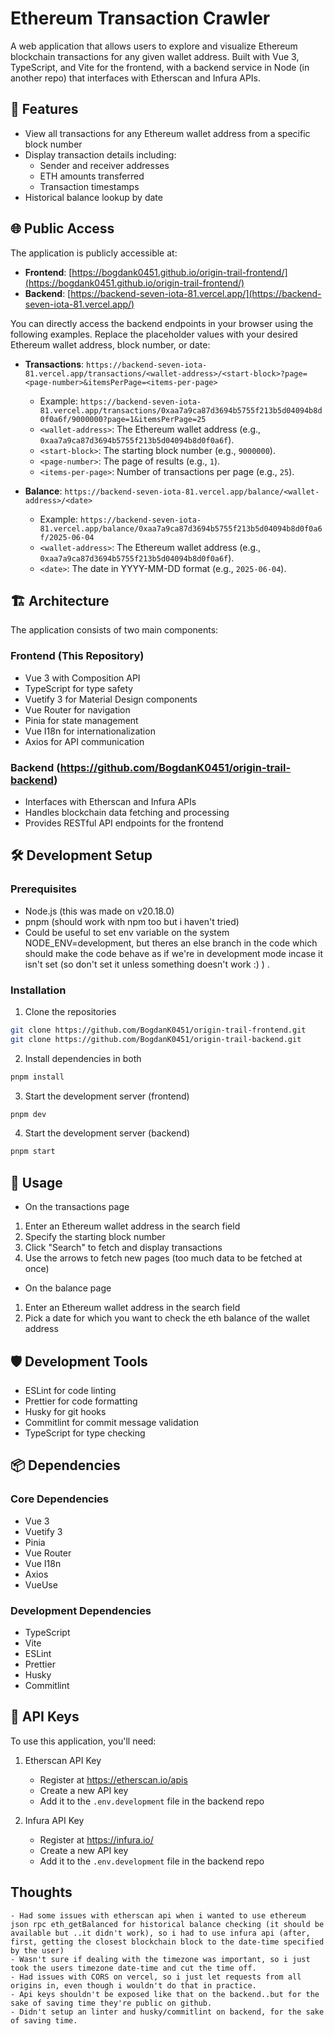 # Ethereum Transaction Crawler

A web application that allows users to explore and visualize Ethereum blockchain transactions for any given wallet address. Built with Vue 3, TypeScript, and Vite for the frontend, with a backend service in Node (in another repo) that interfaces with Etherscan and Infura APIs.

## 🌟 Features

- View all transactions for any Ethereum wallet address from a specific block number
- Display transaction details including:
  - Sender and receiver addresses
  - ETH amounts transferred
  - Transaction timestamps
- Historical balance lookup by date

## 🌐 Public Access

The application is publicly accessible at:

- **Frontend**: [https://bogdank0451.github.io/origin-trail-frontend/](https://bogdank0451.github.io/origin-trail-frontend/)
- **Backend**: [https://backend-seven-iota-81.vercel.app/](https://backend-seven-iota-81.vercel.app/)

You can directly access the backend endpoints in your browser using the following examples. Replace the placeholder values with your desired Ethereum wallet address, block number, or date:

- **Transactions**: `https://backend-seven-iota-81.vercel.app/transactions/<wallet-address>/<start-block>?page=<page-number>&itemsPerPage=<items-per-page>`
  - Example: `https://backend-seven-iota-81.vercel.app/transactions/0xaa7a9ca87d3694b5755f213b5d04094b8d0f0a6f/9000000?page=1&itemsPerPage=25`
  - `<wallet-address>`: The Ethereum wallet address (e.g., `0xaa7a9ca87d3694b5755f213b5d04094b8d0f0a6f`).
  - `<start-block>`: The starting block number (e.g., `9000000`).
  - `<page-number>`: The page of results (e.g., `1`).
  - `<items-per-page>`: Number of transactions per page (e.g., `25`).

- **Balance**: `https://backend-seven-iota-81.vercel.app/balance/<wallet-address>/<date>`
  - Example: `https://backend-seven-iota-81.vercel.app/balance/0xaa7a9ca87d3694b5755f213b5d04094b8d0f0a6f/2025-06-04`
  - `<wallet-address>`: The Ethereum wallet address (e.g., `0xaa7a9ca87d3694b5755f213b5d04094b8d0f0a6f`).
  - `<date>`: The date in YYYY-MM-DD format (e.g., `2025-06-04`).

## 🏗️ Architecture

The application consists of two main components:

### Frontend (This Repository)
- Vue 3 with Composition API
- TypeScript for type safety
- Vuetify 3 for Material Design components
- Vue Router for navigation
- Pinia for state management
- Vue I18n for internationalization
- Axios for API communication

### Backend (https://github.com/BogdanK0451/origin-trail-backend)
- Interfaces with Etherscan and Infura APIs
- Handles blockchain data fetching and processing
- Provides RESTful API endpoints for the frontend

## 🛠️ Development Setup

### Prerequisites

- Node.js (this was made on v20.18.0)
- pnpm (should work with npm too but i haven't tried)
- Could be useful to set env variable on the system NODE_ENV=development, but theres an else branch in the code which should make the code behave as if we're in development mode incase it isn't set (so don't set it unless something doesn't work :) ) .

### Installation

1. Clone the repositories
```bash
git clone https://github.com/BogdanK0451/origin-trail-frontend.git
git clone https://github.com/BogdanK0451/origin-trail-backend.git
```

2. Install dependencies in both
```bash
pnpm install
```

3. Start the development server (frontend)
```bash
pnpm dev
```
4. Start the development server (backend)
```bash
pnpm start
```


## 📱 Usage

- On the transactions page
1. Enter an Ethereum wallet address in the search field
2. Specify the starting block number
3. Click "Search" to fetch and display transactions
4. Use the arrows to fetch new pages (too much data to be fetched at once)
- On the balance page
1. Enter an Ethereum wallet address in the search field
2. Pick a date for which you want to check the eth balance of the wallet address



## 🛡️ Development Tools

- ESLint for code linting
- Prettier for code formatting
- Husky for git hooks
- Commitlint for commit message validation
- TypeScript for type checking

## 📦 Dependencies

### Core Dependencies
- Vue 3
- Vuetify 3
- Pinia
- Vue Router
- Vue I18n
- Axios
- VueUse

### Development Dependencies
- TypeScript
- Vite
- ESLint
- Prettier
- Husky
- Commitlint

## 🔑 API Keys

To use this application, you'll need:

1. Etherscan API Key
   - Register at https://etherscan.io/apis
   - Create a new API key
   - Add it to the `.env.development` file in the backend repo

2. Infura API Key
   - Register at https://infura.io/
   - Create a new API key
   - Add it to the `.env.development` file in the backend repo


## Thoughts
    - Had some issues with etherscan api when i wanted to use ethereum json rpc eth_getBalanced for historical balance checking (it should be available but ..it didn't work), so i had to use infura api (after, first, getting the closest blockchain block to the date-time specified by the user)
    - Wasn't sure if dealing with the timezone was important, so i just took the users timezone date-time and cut the time off. 
    - Had issues with CORS on vercel, so i just let requests from all origins in, even though i wouldn't do that in practice.
    - Api keys shouldn't be exposed like that on the backend..but for the sake of saving time they're public on github.
    - Didn't setup an linter and husky/commitlint on backend, for the sake of saving time.
